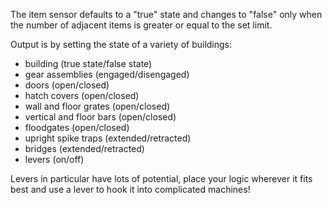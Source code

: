 
The item sensor defaults to a "true" state and changes to "false" only
when the number of adjacent items is greater or equal to the set limit.

Output is by setting the state of a variety of buildings:

* building (true state/false state)
* gear assemblies (engaged/disengaged)
* doors (open/closed)
* hatch covers (open/closed)
* wall and floor grates (open/closed)
* vertical and floor bars (open/closed)
* floodgates (open/closed)
* upright spike traps (extended/retracted)
* bridges (extended/retracted)
* levers (on/off)

Levers in particular have lots of potential, place your logic wherever
it fits best and use a lever to hook it into complicated machines!
